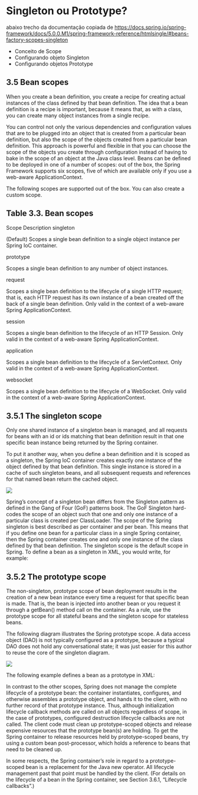 # Singleton ou Prototype? 
abaixo trecho da documentação copiada de https://docs.spring.io/spring-framework/docs/5.0.0.M1/spring-framework-reference/htmlsingle/#beans-factory-scopes-singleton

- Conceito de Scope
- Configurando objeto Singleton
- Configurando objetos Prototype 

## 3.5 Bean scopes
When you create a bean definition, you create a recipe for creating actual instances of the class defined by that bean definition. The idea that a bean definition is a recipe is important, because it means that, as with a class, you can create many object instances from a single recipe.

You can control not only the various dependencies and configuration values that are to be plugged into an object that is created from a particular bean definition, but also the scope of the objects created from a particular bean definition. This approach is powerful and flexible in that you can choose the scope of the objects you create through configuration instead of having to bake in the scope of an object at the Java class level. Beans can be defined to be deployed in one of a number of scopes: out of the box, the Spring Framework supports six scopes, five of which are available only if you use a web-aware ApplicationContext.

The following scopes are supported out of the box. You can also create a custom scope.

## Table 3.3. Bean scopes

Scope	Description
singleton

(Default) Scopes a single bean definition to a single object instance per Spring IoC container.

prototype

Scopes a single bean definition to any number of object instances.

request

Scopes a single bean definition to the lifecycle of a single HTTP request; that is, each HTTP request has its own instance of a bean created off the back of a single bean definition. Only valid in the context of a web-aware Spring ApplicationContext.

session

Scopes a single bean definition to the lifecycle of an HTTP Session. Only valid in the context of a web-aware Spring ApplicationContext.

application

Scopes a single bean definition to the lifecycle of a ServletContext. Only valid in the context of a web-aware Spring ApplicationContext.

websocket

Scopes a single bean definition to the lifecycle of a WebSocket. Only valid in the context of a web-aware Spring ApplicationContext.

## 3.5.1 The singleton scope
Only one shared instance of a singleton bean is managed, and all requests for beans with an id or ids matching that bean definition result in that one specific bean instance being returned by the Spring container.

To put it another way, when you define a bean definition and it is scoped as a singleton, the Spring IoC container creates exactly one instance of the object defined by that bean definition. This single instance is stored in a cache of such singleton beans, and all subsequent requests and references for that named bean return the cached object.

<img src="https://docs.spring.io/spring-framework/docs/5.0.0.M1/spring-framework-reference/htmlsingle/images/singleton.png" >

Spring’s concept of a singleton bean differs from the Singleton pattern as defined in the Gang of Four (GoF) patterns book. The GoF Singleton hard-codes the scope of an object such that one and only one instance of a particular class is created per ClassLoader. The scope of the Spring singleton is best described as per container and per bean. This means that if you define one bean for a particular class in a single Spring container, then the Spring container creates one and only one instance of the class defined by that bean definition. The singleton scope is the default scope in Spring. To define a bean as a singleton in XML, you would write, for example:

<bean id="accountService" class="com.foo.DefaultAccountService"/>

<!-- the following is equivalent, though redundant (singleton scope is the default) -->
<bean id="accountService" class="com.foo.DefaultAccountService" scope="singleton"/>

## 3.5.2 The prototype scope
The non-singleton, prototype scope of bean deployment results in the creation of a new bean instance every time a request for that specific bean is made. That is, the bean is injected into another bean or you request it through a getBean() method call on the container. As a rule, use the prototype scope for all stateful beans and the singleton scope for stateless beans.

The following diagram illustrates the Spring prototype scope. A data access object (DAO) is not typically configured as a prototype, because a typical DAO does not hold any conversational state; it was just easier for this author to reuse the core of the singleton diagram.

<img src="https://docs.spring.io/spring-framework/docs/5.0.0.M1/spring-framework-reference/htmlsingle/images/prototype.png">

The following example defines a bean as a prototype in XML:

<bean id="accountService" class="com.foo.DefaultAccountService" scope="prototype"/>
In contrast to the other scopes, Spring does not manage the complete lifecycle of a prototype bean: the container instantiates, configures, and otherwise assembles a prototype object, and hands it to the client, with no further record of that prototype instance. Thus, although initialization lifecycle callback methods are called on all objects regardless of scope, in the case of prototypes, configured destruction lifecycle callbacks are not called. The client code must clean up prototype-scoped objects and release expensive resources that the prototype bean(s) are holding. To get the Spring container to release resources held by prototype-scoped beans, try using a custom bean post-processor, which holds a reference to beans that need to be cleaned up.

In some respects, the Spring container’s role in regard to a prototype-scoped bean is a replacement for the Java new operator. All lifecycle management past that point must be handled by the client. (For details on the lifecycle of a bean in the Spring container, see Section 3.6.1, “Lifecycle callbacks”.)



